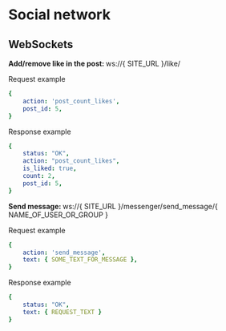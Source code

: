 # Social network
## WebSockets
<b>Add/remove like in the post: </b> ws://{ SITE_URL }/like/

<p>Request example</p>

```yaml
{
    action: 'post_count_likes',
    post_id: 5,
}
```
<p>Response example</p>

```yaml
{
    status: "OK",
    action: "post_count_likes",
    is_liked: true,
    count: 2,
    post_id: 5,
}
```
<b>Send message: </b> ws://{ SITE_URL }/messenger/send_message/{ NAME_OF_USER_OR_GROUP }

<p>Request example</p>

```yaml
{
    action: 'send_message',
    text: { SOME_TEXT_FOR_MESSAGE },
}
```
<p>Response example</p>

```yaml
{
    status: "OK",
    text: { REQUEST_TEXT }
}
```
